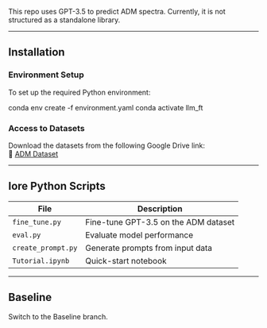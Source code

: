 
This repo uses GPT-3.5 to predict ADM spectra. Currently, it is not structured as a standalone library.

---

## Installation

### Environment Setup
To set up the required Python environment:

conda env create -f environment.yaml
conda activate llm_ft


### Access to Datasets

Download the datasets from the following Google Drive link:  
🔗 [ADM Dataset](https://drive.google.com/drive/folders/1L53bAP2vT3V_DyiwCOjSDX-SaRhrjLlk?usp=drive_link)

---

## Iore Python Scripts

| File              | Description                              |
|-------------------|------------------------------------------|
| `fine_tune.py`     | Fine-tune GPT-3.5 on the ADM dataset      |
| `eval.py`          | Evaluate model performance                |
| `create_prompt.py` | Generate prompts from input data          |
| `Tutorial.ipynb`   | Quick-start notebook                      |


---

## Baseline

Switch to the Baseline branch.
